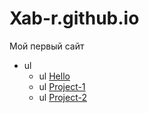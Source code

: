 # Xab-r.github.io
Мой первый сайт

* ul
  * ul [Hello](https://xab-r.github.io/index.html)
  * ul [Project-1](https://xab-r.github.io/www)
  * ul [Project-2](https://xab-r.github.io/site)
